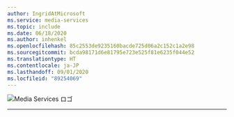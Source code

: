 ```yaml
---
author: IngridAtMicrosoft
ms.service: media-services
ms.topic: include
ms.date: 06/18/2020
ms.author: inhenkel
ms.openlocfilehash: 85c2553de9235160bacde725d06a2c152c1a2e98
ms.sourcegitcommit: bcda98171d6e81795e723e525f81e6235f044e52
ms.translationtype: HT
ms.contentlocale: ja-JP
ms.lasthandoff: 09/01/2020
ms.locfileid: "89254069"
---
```

<Token>![Media Services ロゴ](../media/media-services-api-logo/azure-media-services-logo-v2.svg)<br><hr color="#3f3f3f" size="10"></Token>
